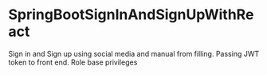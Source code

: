 # SpringBootSignInAndSignUpWithReact
Sign in and Sign up using social media and manual from filling. Passing  JWT token to front end. Role base privileges  
